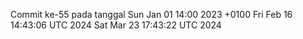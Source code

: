 Commit ke-55 pada tanggal Sun Jan 01 14:00 2023 +0100
Fri Feb 16 14:43:06 UTC 2024
Sat Mar 23 17:43:22 UTC 2024
